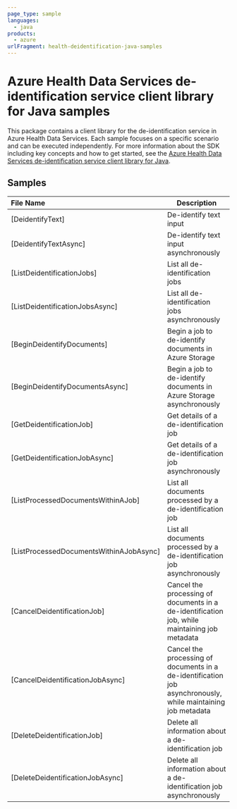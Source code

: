 ```yaml
---
page_type: sample
languages:
  - java
products:
  - azure
urlFragment: health-deidentification-java-samples
---
```


# Azure Health Data Services de-identification service client library for Java samples

This package contains a client library for the de-identification service in Azure Health Data Services. Each sample focuses
on a specific scenario and can be executed independently. For more information about the SDK including key concepts and 
how to get started, see the [Azure Health Data Services de-identification service client library for Java][SDK_README].

## Samples

| **File Name**                                                                                                                                                                                             | **Description**                                                              |
|:----------------------------------------------------------------------------------------------------------------------------------------------------------------------------------------------------------|------------------------------------------------------------------------------|
| [DeidentifyText]<!--(https://github.com/Azure/azure-sdk-for-java/blob/main/sdk/healthdataaiservices/azure-health-deidentification/src/samples/DeidentifyText.java)-->                                     | De-identify text input                                                       |
| [DeidentifyTextAsync]<!--(https://github.com/Azure/azure-sdk-for-java/blob/main/sdk/healthdataaiservices/azure-health-deidentification/src/samples/DeidentifyTextAsync.java)-->                                | De-identify text input asynchronously                                        |
| [ListDeidentificationJobs]<!--(https://github.com/Azure/azure-sdk-for-java/blob/main/sdk/healthdataaiservices/azure-health-deidentification/src/samples/ListDeidentificationJobs.java)-->                 | List all de-identification jobs                                              |
| [ListDeidentificationJobsAsync]<!--(https://github.com/Azure/azure-sdk-for-java/blob/main/sdk/healthdataaiservices/azure-health-deidentification/src/samples/ListDeidentificationJobsAsync.java)-->                 | List all de-identification jobs asynchronously                                             |
| [BeginDeidentifyDocuments]<!--(https://github.com/Azure/azure-sdk-for-java/blob/main/sdk/healthdataaiservices/azure-health-deidentification/src/samples/BeginDeidentifyDocuments.java)-->                 | Begin a job to de-identify documents in Azure Storage                        |
| [BeginDeidentifyDocumentsAsync]<!--(https://github.com/Azure/azure-sdk-for-java/blob/main/sdk/healthdataaiservices/azure-health-deidentification/src/samples/BeginDeidentifyDocumentsAsync.java)-->                 | Begin a job to de-identify documents in Azure Storage asynchronously                       |
| [GetDeidentificationJob]<!--(https://github.com/Azure/azure-sdk-for-java/blob/main/sdk/healthdataaiservices/azure-health-deidentification/src/samples/GetDeidentificationJob.java)-->                     | Get details of a de-identification job                                       |
| [GetDeidentificationJobAsync]<!--(https://github.com/Azure/azure-sdk-for-java/blob/main/sdk/healthdataaiservices/azure-health-deidentification/src/samples/GetDeidentificationJobAsync.java)-->                     | Get details of a de-identification job asynchronously                                       |
| [ListProcessedDocumentsWithinAJob]<!--(https://github.com/Azure/azure-sdk-for-java/blob/main/sdk/healthdataaiservices/azure-health-deidentification/src/samples/ListProcessedDocumentsWithinAJob.java)--> | List all documents processed by a de-identification job                      |
| [ListProcessedDocumentsWithinAJobAsync]<!--(https://github.com/Azure/azure-sdk-for-java/blob/main/sdk/healthdataaiservices/azure-health-deidentification/src/samples/ListProcessedDocumentsWithinAJobAsync.java)--> | List all documents processed by a de-identification job asynchronously                      |
| [CancelDeidentificationJob]<!--(https://github.com/Azure/azure-sdk-for-java/blob/main/sdk/healthdataaiservices/azure-health-deidentification/src/samples/CancelDeidentificationJob.java)-->               | Cancel the processing of documents in a de-identification job, while maintaining job metadata |
| [CancelDeidentificationJobAsync]<!--(https://github.com/Azure/azure-sdk-for-java/blob/main/sdk/healthdataaiservices/azure-health-deidentification/src/samples/CancelDeidentificationJobAsync.java)-->               | Cancel the processing of documents in a de-identification job asynchronously, while maintaining job metadata |
| [DeleteDeidentificationJob]<!--(https://github.com/Azure/azure-sdk-for-java/blob/main/sdk/healthdataaiservices/azure-health-deidentification/src/samples/DeleteDeidentificationJob.java)-->               | Delete all information about a de-identification job                         |
| [DeleteDeidentificationJobAsync]<!--(https://github.com/Azure/azure-sdk-for-java/blob/main/sdk/healthdataaiservices/azure-health-deidentification/src/samples/DeleteDeidentificationJobAsync.java)-->               | Delete all information about a de-identification job asynchronously                         |

<!-- LINKS -->
[SDK_README]: https://github.com/Azure/azure-sdk-for-java/blob/main/sdk/healthdataaiservices/azure-health-deidentification/README.md
